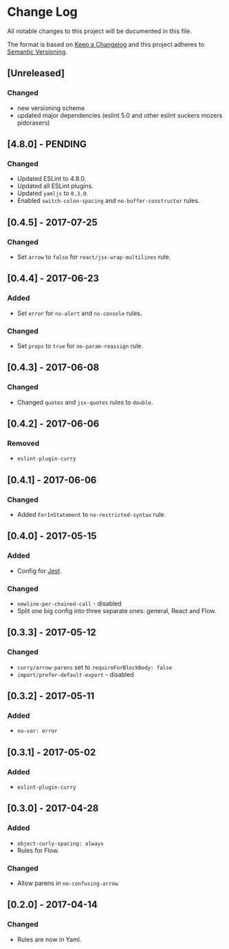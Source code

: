 # Change Log
All notable changes to this project will be documented in this file.

The format is based on [Keep a Changelog](http://keepachangelog.com/)
and this project adheres to [Semantic Versioning](http://semver.org/).

## [Unreleased]
### Changed
- new versioning scheme
- updated major dependencies (eslint 5.0 and other eslint suckers mozers pidorasers)

## [4.8.0] - PENDING
### Changed
- Updated ESLint to 4.8.0.
- Updated all ESLint plugins.
- Updated `yamljs` to `0.3.0`.
- Enabled `switch-colon-spacing` and `no-buffer-constructor` rules.

## [0.4.5] - 2017-07-25
### Changed
- Set `arrow` to `false` for `react/jsx-wrap-multilines` rule.

## [0.4.4] - 2017-06-23
### Added
- Set `error` for `no-alert` and `no-console` rules.
### Changed
- Set `props` to `true` for `no-param-reassign` rule.

## [0.4.3] - 2017-06-08
### Changed
- Changed `quotes` and `jsx-quotes` rules to `double`.

## [0.4.2] - 2017-06-06
### Removed
- `eslint-plugin-curry`

## [0.4.1] - 2017-06-06
### Changed
- Added `ForInStatement` to `no-restricted-syntax` rule.

## [0.4.0] - 2017-05-15
### Added
- Config for [Jest](https://github.com/facebook/jest).
### Changed
- `newline-per-chained-call` - disabled
- Split one big config into three separate ones: general, React and Flow.

## [0.3.3] - 2017-05-12
### Changed
- `curry/arrow-parens` set to `requireForBlockBody: false`
- `import/prefer-default-export` - disabled

## [0.3.2] - 2017-05-11
### Added
- `no-var: error`

## [0.3.1] - 2017-05-02
### Added
- `eslint-plugin-curry`

## [0.3.0] - 2017-04-28
### Added
- `object-curly-spacing: always`
- Rules for Flow.
### Changed
- Allow parens in `no-confusing-arrow`

## [0.2.0] - 2017-04-14
### Changed
- Rules are now in Yaml.
